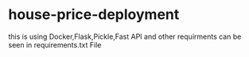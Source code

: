 # house-price-deployment

this is using Docker,Flask,Pickle,Fast API and other requirments can be seen in requirements.txt File
